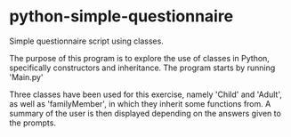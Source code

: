 # python-simple-questionnaire
Simple questionnaire script using classes. 

The purpose of this program is to explore the use of classes in Python, specifically constructors and inheritance. 
The program starts by running 'Main.py'

Three classes have been used for this exercise, namely 'Child' and 'Adult', as well as 'familyMember',
in which they inherit some functions from. A summary of the user is then displayed depending on the 
answers given to the prompts. 
